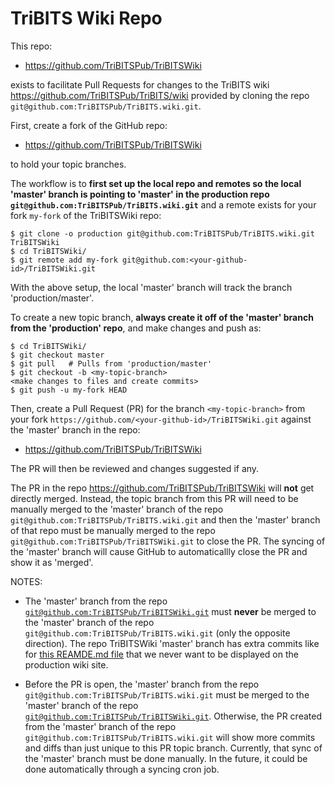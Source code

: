 # TriBITS Wiki Repo

This repo:

* https://github.com/TriBITSPub/TriBITSWiki

exists to facilitate Pull Requests for changes to the TriBITS wiki https://github.com/TriBITSPub/TriBITS/wiki provided by cloning the repo `git@github.com:TriBITSPub/TriBITS.wiki.git`.

First, create a fork of the GitHub repo:

* https://github.com/TriBITSPub/TriBITSWiki

to hold your topic branches.

The workflow is to **first set up the local repo and remotes so the local 'master' branch is pointing to 'master' in the production repo `git@github.com:TriBITSPub/TriBITS.wiki.git`** and a remote exists for your fork `my-fork` of the TriBITSWiki repo:

```
$ git clone -o production git@github.com:TriBITSPub/TriBITS.wiki.git TriBITSWiki
$ cd TriBITSWiki/
$ git remote add my-fork git@github.com:<your-github-id>/TriBITSWiki.git
```

With the above setup, the local 'master' branch will track the branch 'production/master'.

To create a new topic branch, **always create it off of the 'master' branch from the 'production' repo**, and make changes and push as:

```
$ cd TriBITSWiki/
$ git checkout master
$ git pull   # Pulls from 'production/master'
$ git checkout -b <my-topic-branch>
<make changes to files and create commits>
$ git push -u my-fork HEAD
```

Then, create a Pull Request (PR) for the branch `<my-topic-branch>` from your fork `https://github.com/<your-github-id>/TriBITSWiki.git` against the 'master' branch in the repo:

* https://github.com/TriBITSPub/TriBITSWiki

The PR will then be reviewed and changes suggested if any.

The PR in the repo https://github.com/TriBITSPub/TriBITSWiki will **not** get directly merged.  Instead, the topic branch from this PR will need to be manually merged to the 'master' branch of the repo `git@github.com:TriBITSPub/TriBITS.wiki.git` and then the 'master' branch of that repo must be manually merged to the repo `git@github.com:TriBITSPub/TriBITSWiki.git` to close the PR.  The syncing of the 'master' branch will cause GitHub to automaticallly close the PR and show it as 'merged'.

NOTES:

* The 'master' branch from the repo [`git@github.com:TriBITSPub/TriBITSWiki.git`](https://github.com/TriBITSPub/TriBITSWiki) must **never** be merged to the 'master' branch of the repo `git@github.com:TriBITSPub/TriBITS.wiki.git`  (only the opposite direction).  The repo TriBITSWiki 'master' branch has extra commits like for [this REAMDE.md file](https://github.com/TriBITSPub/TriBITSWiki/edit/master/README.md) that we never want to be displayed on the production wiki site.

* Before the PR is open, the 'master' branch from the repo `git@github.com:TriBITSPub/TriBITS.wiki.git` must be merged to the 'master' branch of the repo [`git@github.com:TriBITSPub/TriBITSWiki.git`](https://github.com/TriBITSPub/TriBITSWiki).  Otherwise, the PR created from the 'master' branch of the repo `git@github.com:TriBITSPub/TriBITS.wiki.git` will show more commits and diffs than just unique to this PR topic branch.  Currently, that sync of the 'master' branch must be done manually.  In the future, it could be done automatically through a syncing cron job.
